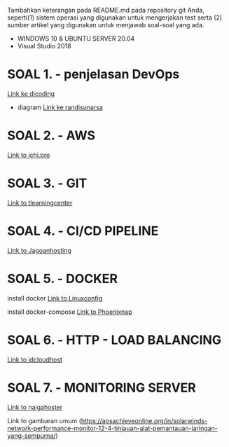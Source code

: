 Tambahkan keterangan pada README.md pada repository git Anda, seperti(1) sistem operasi yang digunakan untuk mengerjakan test serta (2) sumber artikel yang digunakan untuk menjawab soal-soal yang ada.

- WINDOWS 10 & UBUNTU SERVER 20.04
- Visual Studio 2018

# SOAL 1. - penjelasan DevOps
[Link ke dicoding](https://www.dicoding.com/blog/apa-itu-devops/#:~:text=DevOps%20adalah%20instrumen%20lingkungan%20kerja,dalam%20hal%20pengembangan%20dan%20operasional.)


- diagram
[Link ke randisunarsa](http://blog.randisunarsa.web.id/?p=706) 

# SOAL 2. - AWS
[Link to ichi.pro](https://ichi.pro/id/dasar-dasar-aws-panduan-pemula-281381563635451)

# SOAL 3. - GIT
[Link to tlearningcenter](https://itlearningcenter.id/github-adalah-dan-cara-kerjanya/)

# SOAL 4. - CI/CD PIPELINE
[Link to Jagoanhosting](https://www.jagoanhosting.com/blog/implementasi-ci-cd-pipeline/)

# SOAL 5. - DOCKER
install docker
[Link to Linuxconfig](https://linuxconfig.org/how-to-install-docker-on-ubuntu-20-04-lts-focal-fossa)

install docker-compose
[Link to Phoenixnap](https://phoenixnap.com/kb/install-docker-compose-on-ubuntu-20-04)

# SOAL 6. - HTTP - LOAD BALANCING
[Link to idcloudhost](https://idcloudhost.com/mengenal-http-dan-fungsi-manfaat-dan-cara-kerja-untuk-website/)

# SOAL 7. - MONITORING SERVER
[Link to naigahoster](https://www.niagahoster.co.id/blog/monitoring-server/)

Link to gambaran umum (https://apsachieveonline.org/in/solarwinds-network-performance-monitor-12-4-tinjauan-alat-pemantauan-jaringan-yang-sempurna/)



